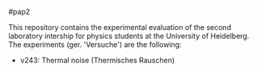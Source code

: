 #pap2

This repository contains the experimental evaluation of the second laboratory intership for physics students at the University of Heidelberg. The experiments (ger. 'Versuche') are the following:

- v243: Thermal noise (Thermisches Rauschen)
